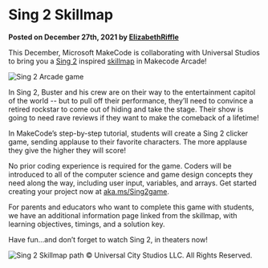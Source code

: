 # Sing 2 Skillmap

**Posted on December 27th, 2021 by [ElizabethRiffle](https://github.com/ElizabethRiffle)**

This December, Microsoft MakeCode is collaborating with Universal Studios to bring you a [Sing 2](https://www.singmovie.com/) inspired [skillmap](https://aka.ms/Sing2game) in Makecode Arcade!

![Sing 2 Arcade game](/static/blog/arcade/sing-2-skillmap/sing-2-game.png)

In Sing 2, Buster and his crew are on their way to the entertainment capitol of the world -- but to pull off their performance, they’ll need to convince a retired rockstar to come out of hiding and take the stage. Their show is going to need rave reviews if they want to make the comeback of a lifetime!

In MakeCode’s step-by-step tutorial, students will create a Sing 2 clicker game, sending applause to their favorite characters. The more applause they give the higher they will score!

No prior coding experience is required for the game. Coders will be introduced to all of the computer science and game design concepts they need along the way, including user input, variables, and arrays. Get started creating your project now at [aka.ms/Sing2game](https://aka.ms/Sing2game).

For parents and educators who want to complete this game with students, we have an additional information page linked from the skillmap, with learning objectives, timings, and a solution key.

Have fun...and don’t forget to watch Sing 2, in theaters now!

![Sing 2 Skillmap path](/static/blog/arcade/sing-2-skillmap/sing-2-skillmap.png)
© Universal City Studios LLC. All Rights Reserved.
